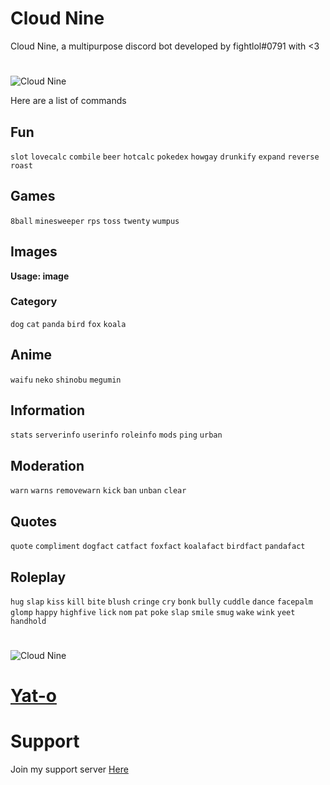 
# Cloud Nine

Cloud Nine, a multipurpose discord bot developed by fightlol#0791 with <3

#

![Cloud Nine](https://cdn.discordapp.com/attachments/886942630922055691/886985253661581332/1761712.jpg)

Here are a list of commands

## Fun
`slot` `lovecalc` `combile` `beer` `hotcalc` `pokedex` `howgay` `drunkify` `expand` `reverse` `roast`

## Games

`8ball` `minesweeper` `rps` `toss` `twenty` `wumpus`

## Images

**Usage: image <category>**

### Category

`dog` `cat` `panda` `bird` `fox` `koala`

## Anime

`waifu` `neko` `shinobu` `megumin`

## Information

`stats` `serverinfo` `userinfo` `roleinfo` `mods` `ping` `urban` 

## Moderation
`warn` `warns` `removewarn` `kick` `ban` `unban` `clear`

## Quotes
`quote` `compliment` `dogfact` `catfact` `foxfact` `koalafact` `birdfact` `pandafact`

## Roleplay

`hug` `slap` `kiss` `kill` `bite` `blush` `cringe` `cry` `bonk` `bully` `cuddle` `dance` `facepalm` `glomp` `happy` `highfive` `lick` `nom` `pat` `poke` `slap` `smile` `smug` `wake` `wink` `yeet` `handhold`

#

![Cloud Nine](https://cdn.discordapp.com/attachments/886942630922055691/886986334223343616/1761712.jpg)

# [Yat-o](https://github.com/Yat-o/Kurisu)
  
# Support
  
Join my support server [Here](https://discord.gg/eD6Js3gEFx)
